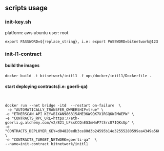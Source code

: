 ## scripts usage

### init-key.sh

platform: aws ubuntu
user: root


```shell
export PASSWORD=${replace_string}, i.e: export PASSWORD=bitnetwork@123
```

### init-l1-contract

#### build the images
```shell
docker build -t bitnetwork/initl1 -f ops/docker/initl1/Dockerfile .
```

#### start deploying contracts(i.e: goerli-qa)
```shell


docker run --net bridge -itd  --restart on-failure  \
 -e "AUTOMATICALLY_TRANSFER_OWNERSHIP=true" \
-e "ETHERSCAN_API_KEY=B1XAN986315AME96W9QK7X1RGQ6WJMWEPW" \
-e "CONTRACTS_RPC_URL=https://eth-goerli.g.alchemy.com/v2/821_LFssCCQnEG3mHnP7tSrc87IQKsUp" \
-e "CONTRACTS_DEPLOYER_KEY=d04820edb3ce80d3b24595b14e32555280599ea4349a5601788154adbe19d6d4" \
-e "CONTRACTS_TARGET_NETWORK=goerli-qa"  \
--name=init-contract bitnetwork/initl1

```
